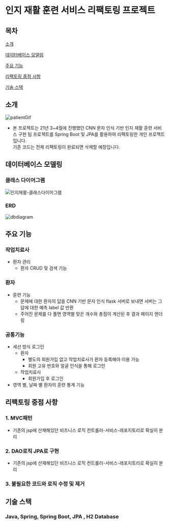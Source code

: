# 인지 재활 훈련 서비스 리팩토링 프로젝트

## 목차
[소개](#소개)

[데이터베이스 모델링](#데이터베이스-모델링)

[주요 기능](#주요-기능)

[리팩토링 중점 사항](#리팩토링-중점-사항)

[기술 스택](#기술-스택)

## 소개


![patientGif](https://github.com/developer-yechan/Cognitive-Rehabilitation-Training-Service/assets/99064214/45352cf4-90fa-42c0-9197-6771359de456)

- 본 프로젝트는 21년 3~4월에 진행했던 CNN 문자 인식 기반 인지 재활 훈련 서비스 구현 팀 프로젝트를 
  Spring Boot 및 JPA를 활용하여 리팩토링한 개인 프로젝트입니다.  
  기존 코드는 전체 리팩토링이 완료되면 삭제할 예정입니다.
  
## 데이터베이스 모델링

### 클래스 다이어그램
![인지재활-클래스다이어그램](https://github.com/developer-yechan/Cognitive-Rehabilitation-Training-Service/assets/99064214/370fa03c-80fa-49be-834f-78b734ec222f)
### ERD
![dbdiagram](https://github.com/developer-yechan/Cognitive-Rehabilitation-Training-Service/assets/99064214/6e02ec4e-f4cd-4e4a-b6cf-ce765de70f98)


## 주요 기능

### 작업치료사
  - 환자 관리
    - 환자 CRUD 및 검색 기능
### 환자
  - 훈련 기능 
    - 문제에 대한 환자의 답을 CNN 기반 문자 인식 flask 서버로 보내면 서버는 그 답에 대한 예측 label 값 반환
    - 주어진 문제를 다 풀면 영역별 맞은 개수와 총점이 계산된 후 결과 페이지 렌더링  

### 공통기능
  -  세선 방식 로그인
     - 환자
        - 별도의 회원가입 없고 작업치료사가 환자 등록해야 이용 가능
       - 회원 고유 번호와 얼굴 인식을 통해 로그인  
     - 작업치료사
       - 회원가입 후 로그인 
  - 영역 별, 날짜 별 환자의 훈련 통계 기능
    
## 리팩토링 중점 사항

### 1. MVC패턴
   - 기존의 jsp에 산재해있던 비즈니스 로직 컨트롤러-서비스-레포지토리로 확실히 분리 

### 2. DAO로직 JPA로 구현
   - 기존의 jsp에 산재해있던 비즈니스 로직 컨트롤러-서비스-레포지토리로 확실히 분리 

### 3. 불필요한 코드와 로직 수정 및 제거


## 기술 스택
### Java, Spring, Spring Boot, JPA , H2 Database
